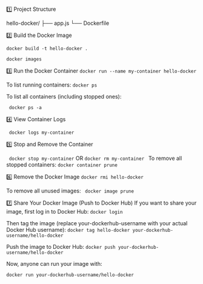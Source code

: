 
1️⃣ Project Structure

hello-docker/
├── app.js
└── Dockerfile

2️⃣ Build the Docker Image

``docker build -t hello-docker .``

``docker images``

3️⃣ Run the Docker Container
``docker run --name my-container hello-docker``

To list running containers:
``docker ps``

To list all containers (including stopped ones):

`` docker ps -a``

4️⃣ View Container Logs

`` docker logs my-container``

5️⃣ Stop and Remove the Container

`` docker stop my-container``
OR
``docker rm my-container
``
To remove all stopped containers:
`` docker container prune ``

6️⃣ Remove the Docker Image
``docker rmi hello-docker``

To remove all unused images:
`` docker image prune``

7️⃣ Share Your Docker Image (Push to Docker Hub)
If you want to share your image, first log in to Docker Hub:
``docker login
``

Then tag the image (replace your-dockerhub-username with your actual Docker Hub username):
``docker tag hello-docker your-dockerhub-username/hello-docker``

Push the image to Docker Hub:
`` docker push your-dockerhub-username/hello-docker ``

Now, anyone can run your image with:

``docker run your-dockerhub-username/hello-docker``





